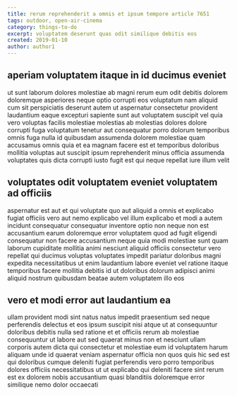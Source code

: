 ```yaml
---
title: rerum reprehenderit a omnis et ipsum tempore article 7651
tags: outdoor, open-air-cinema
category: things-to-do
excerpt: voluptatem deserunt quas odit similique debitis eos
created: 2019-01-10
author: author1
---
```


## aperiam voluptatem itaque in id ducimus eveniet

ut sunt laborum dolores molestiae ab magni rerum eum odit debitis dolorem doloremque asperiores neque optio corrupti eos voluptatum nam aliquid cum sit perspiciatis deserunt autem ut aspernatur consectetur provident laudantium eaque excepturi sapiente sunt aut voluptatem suscipit vel quia vero voluptas facilis molestiae molestias ab molestias dolores dolore corrupti fuga voluptatum tenetur aut consequatur porro dolorum temporibus omnis fuga nulla id quibusdam assumenda dolorem molestiae quam accusamus omnis quia et ea magnam facere est et temporibus doloribus mollitia voluptas aut suscipit ipsum reprehenderit minus officia assumenda voluptates quis dicta corrupti iusto fugit est qui neque repellat iure illum velit

## voluptates odit voluptatem eveniet voluptatem ad officiis

aspernatur est aut et qui voluptate quo aut aliquid a omnis et explicabo fugiat officiis vero aut nemo explicabo vel illum explicabo et modi a autem incidunt consequatur consequatur inventore optio non neque non est accusantium earum doloremque error voluptatem quod ad fugit eligendi consequatur non facere accusantium neque quia modi molestiae sunt quam laborum cupiditate mollitia animi nesciunt aliquid officiis consectetur vero repellat qui ducimus voluptas voluptates impedit pariatur doloribus magni expedita necessitatibus ut enim laudantium labore eveniet vel ratione itaque temporibus facere mollitia debitis id ut doloribus dolorum adipisci animi aliquid nostrum quibusdam beatae autem voluptatem illo eos

## vero et modi error aut laudantium ea

ullam provident modi sint natus natus impedit praesentium sed neque perferendis delectus et eos ipsum suscipit nisi atque ut at consequuntur doloribus debitis nulla sed ratione et et officiis rerum ab molestiae consequuntur ut labore aut sed quaerat minus non et nesciunt ullam corporis autem dicta qui consectetur et molestiae eum id voluptatem harum aliquam unde id quaerat veniam aspernatur officia non quos quis hic sed est qui doloribus cumque deleniti fugiat perferendis vero porro temporibus dolores officiis necessitatibus ut ut explicabo qui deleniti facere sint rerum est ex dolorem nobis accusantium quasi blanditiis doloremque error similique nemo dolor occaecati
